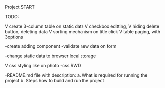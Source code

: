 Project START

TODO:

V create 3-column table on static data
V checkbox editting, 
V hiding delete button, deleting data
V sorting mechanism on title click
V table paging, with 3options

-create adding component
-validate new data on form

-change static data to browser local storage

V css styling like on photo
-css RWD 

-README.md file with description:
a.	What is required for running the project
b.	Steps how to build and run the project
